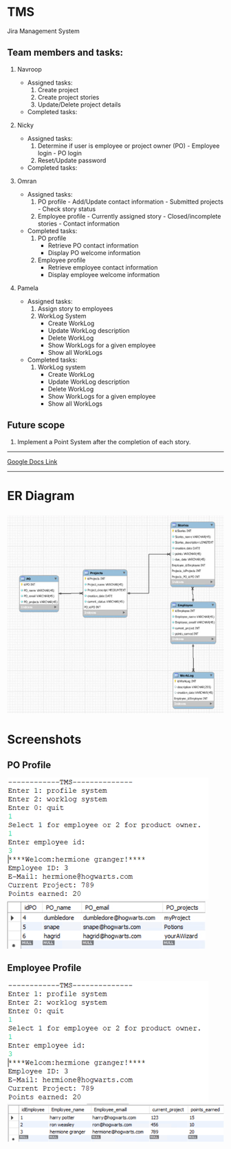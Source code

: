 # TMS
Jira Management System

Team members and tasks:
-----------------------
1. Navroop
   - Assigned tasks:
        1. Create project
        2. Create project stories
        3. Update/Delete project details
   - Completed tasks:
   
2. Nicky
   - Assigned tasks:
        1. Determine if user is employee or project owner (PO)
          - Employee login
          - PO login
        2. Reset/Update password 
   - Completed tasks:
   
3. Omran
   - Assigned tasks:
        1. PO profile
          - Add/Update contact information
          - Submitted projects
          - Check story status
        3. Employee profile
          - Currently assigned story
          - Closed/incomplete stories
          - Contact information 
   - Completed tasks:
      1. PO profile
          - Retrieve PO contact information
          - Display PO welcome information
      2. Employee profile
          - Retrieve employee contact information
          - Display employee welcome information
4. Pamela
   - Assigned tasks:
      1. Assign story to employees
      2. WorkLog System
          - Create WorkLog
          - Update WorkLog description
          - Delete WorkLog
          - Show WorkLogs for a given employee
          - Show all WorkLogs 
   - Completed tasks:
      1. WorkLog system 
          - Create WorkLog
          - Update WorkLog description
          - Delete WorkLog
          - Show WorkLogs for a given employee
          - Show all WorkLogs


Future scope
------------
1. Implement a Point System after the completion of each story.

------------

[Google Docs Link](https://docs.google.com/document/d/1wg74vzoU9hXGs3bU7uZME8QdFtB5F7EDd6i17VqK3Do/edit?usp=sharing)

-------------
# ER Diagram

![ER Diagram](https://github.com/nkhangura/TMS/blob/ReadMe-Updates/Screenshot%202022-07-14%20151928.png)
-------------
# Screenshots

## PO Profile

![PO Profile](https://github.com/nkhangura/TMS/blob/ReadMe-Updates/profile%20system%20for%20employee.png)
![PO Table](https://github.com/nkhangura/TMS/blob/ReadMe-Updates/PO%20Table.png)

## Employee Profile
![Employee Profile](https://github.com/nkhangura/TMS/blob/ReadMe-Updates/profile%20system%20for%20employee.png)
![Employee Table](https://github.com/nkhangura/TMS/blob/ReadMe-Updates/Employee%20Table.png)

